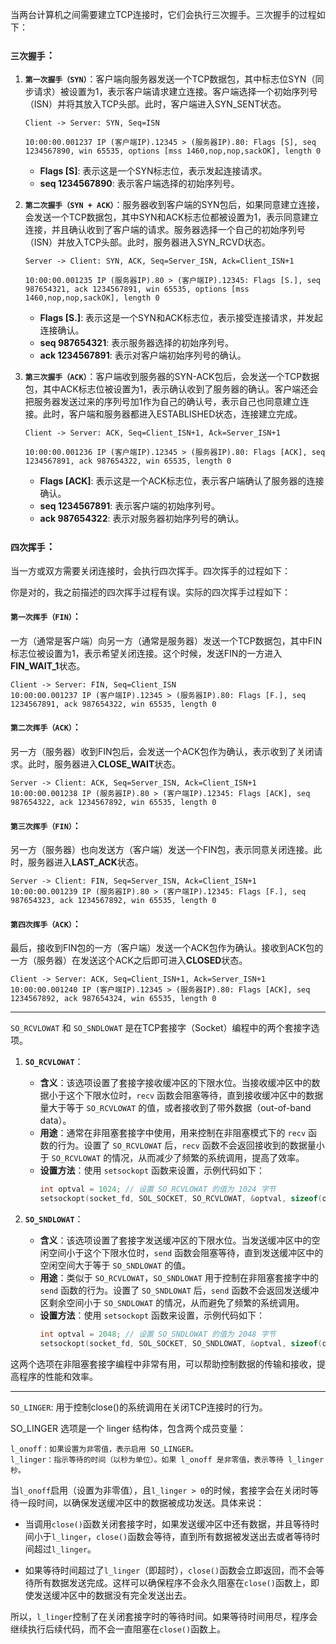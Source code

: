 当两台计算机之间需要建立TCP连接时，它们会执行三次握手。三次握手的过程如下：

### `三次握手`：

1. **`第一次握手（SYN）`**：客户端向服务器发送一个TCP数据包，其中标志位SYN（同步请求）被设置为1，表示客户端请求建立连接。客户端选择一个初始序列号（ISN）并将其放入TCP头部。此时，客户端进入SYN_SENT状态。
   ```
   Client -> Server: SYN, Seq=ISN

   10:00:00.001237 IP (客户端IP).12345 > (服务器IP).80: Flags [S], seq 1234567890, win 65535, options [mss 1460,nop,nop,sackOK], length 0
   ```
   - **Flags [S]**: 表示这是一个SYN标志位，表示发起连接请求。
   - **seq 1234567890**: 表示客户端选择的初始序列号。

2. **`第二次握手（SYN + ACK）`**：服务器收到客户端的SYN包后，如果同意建立连接，会发送一个TCP数据包，其中SYN和ACK标志位都被设置为1，表示同意建立连接，并且确认收到了客户端的请求。服务器选择一个自己的初始序列号（ISN）并放入TCP头部。此时，服务器进入SYN_RCVD状态。
   ```
   Server -> Client: SYN, ACK, Seq=Server_ISN, Ack=Client_ISN+1

   10:00:00.001235 IP (服务器IP).80 > (客户端IP).12345: Flags [S.], seq 987654321, ack 1234567891, win 65535, options [mss 1460,nop,nop,sackOK], length 0
   ```
   - **Flags [S.]**: 表示这是一个SYN和ACK标志位，表示接受连接请求，并发起连接确认。
   - **seq 987654321**: 表示服务器选择的初始序列号。
   - **ack 1234567891**: 表示对客户端初始序列号的确认。

3. **`第三次握手（ACK）`**：客户端收到服务器的SYN-ACK包后，会发送一个TCP数据包，其中ACK标志位被设置为1，表示确认收到了服务器的确认。客户端还会把服务器发送过来的序列号加1作为自己的确认号，表示自己也同意建立连接。此时，客户端和服务器都进入ESTABLISHED状态，连接建立完成。
   ```
   Client -> Server: ACK, Seq=Client_ISN+1, Ack=Server_ISN+1

   10:00:00.001236 IP (客户端IP).12345 > (服务器IP).80: Flags [ACK], seq 1234567891, ack 987654322, win 65535, length 0
   ```
   - **Flags [ACK]**: 表示这是一个ACK标志位，表示客户端确认了服务器的连接确认。
   - **seq 1234567891**: 表示客户端的初始序列号。
   - **ack 987654322**: 表示对服务器初始序列号的确认。

### `四次挥手`：

当一方或双方需要关闭连接时，会执行四次挥手。四次挥手的过程如下：

你是对的，我之前描述的四次挥手过程有误。实际的四次挥手过程如下：

#### **`第一次挥手（FIN）`**：
一方（通常是客户端）向另一方（通常是服务器）发送一个TCP数据包，其中FIN标志位被设置为1，表示希望关闭连接。这个时候，发送FIN的一方进入**FIN_WAIT_1**状态。

```plaintext
Client -> Server: FIN, Seq=Client_ISN
10:00:00.001237 IP (客户端IP).12345 > (服务器IP).80: Flags [F.], seq 1234567891, ack 987654322, win 65535, length 0
```

#### **`第二次挥手（ACK）`**：
另一方（服务器）收到FIN包后，会发送一个ACK包作为确认，表示收到了关闭请求。此时，服务器进入**CLOSE_WAIT**状态。

```plaintext
Server -> Client: ACK, Seq=Server_ISN, Ack=Client_ISN+1
10:00:00.001238 IP (服务器IP).80 > (客户端IP).12345: Flags [ACK], seq 987654322, ack 1234567892, win 65535, length 0
```

#### **`第三次挥手（FIN）`**：
另一方（服务器）也向发送方（客户端）发送一个FIN包，表示同意关闭连接。此时，服务器进入**LAST_ACK**状态。

```plaintext
Server -> Client: FIN, Seq=Server_ISN, Ack=Client_ISN+1
10:00:00.001239 IP (服务器IP).80 > (客户端IP).12345: Flags [F.], seq 987654323, ack 1234567892, win 65535, length 0
```

#### **`第四次挥手（ACK）`**：
最后，接收到FIN包的一方（客户端）发送一个ACK包作为确认。接收到ACK包的一方（服务器）在发送这个ACK之后即可进入**CLOSED**状态。

```plaintext
Client -> Server: ACK, Seq=Client_ISN+1, Ack=Server_ISN+1
10:00:00.001240 IP (客户端IP).12345 > (服务器IP).80: Flags [ACK], seq 1234567892, ack 987654324, win 65535, length 0
```

***

`SO_RCVLOWAT` 和 `SO_SNDLOWAT` 是在TCP套接字（Socket）编程中的两个套接字选项。

1. **`SO_RCVLOWAT`**：
   - **含义**：该选项设置了套接字接收缓冲区的下限水位。当接收缓冲区中的数据小于这个下限水位时，`recv` 函数会阻塞等待，直到接收缓冲区中的数据量大于等于 `SO_RCVLOWAT` 的值，或者接收到了带外数据（out-of-band data）。
   - **用途**：通常在非阻塞套接字中使用，用来控制在非阻塞模式下的 `recv` 函数的行为。设置了 `SO_RCVLOWAT` 后，`recv` 函数不会返回接收到的数据量小于 `SO_RCVLOWAT` 的情况，从而减少了频繁的系统调用，提高了效率。
   - **设置方法**：使用 `setsockopt` 函数来设置，示例代码如下：
     ```c
     int optval = 1024; // 设置 SO_RCVLOWAT 的值为 1024 字节
     setsockopt(socket_fd, SOL_SOCKET, SO_RCVLOWAT, &optval, sizeof(optval));
     ```

2. **`SO_SNDLOWAT`**：
   - **含义**：该选项设置了套接字发送缓冲区的下限水位。当发送缓冲区中的空闲空间小于这个下限水位时，`send` 函数会阻塞等待，直到发送缓冲区中的空闲空间大于等于 `SO_SNDLOWAT` 的值。
   - **用途**：类似于 `SO_RCVLOWAT`，`SO_SNDLOWAT` 用于控制在非阻塞套接字中的 `send` 函数的行为。设置了 `SO_SNDLOWAT` 后，`send` 函数不会返回发送缓冲区剩余空间小于 `SO_SNDLOWAT` 的情况，从而避免了频繁的系统调用。
   - **设置方法**：使用 `setsockopt` 函数来设置，示例代码如下：
     ```c
     int optval = 2048; // 设置 SO_SNDLOWAT 的值为 2048 字节
     setsockopt(socket_fd, SOL_SOCKET, SO_SNDLOWAT, &optval, sizeof(optval));
     ```

这两个选项在非阻塞套接字编程中非常有用，可以帮助控制数据的传输和接收，提高程序的性能和效率。

***
`SO_LINGER`: 用于控制close()的系统调用在关闭TCP连接时的行为。

SO_LINGER 选项是一个 linger 结构体，包含两个成员变量：
```
l_onoff：如果设置为非零值，表示启用 SO_LINGER。
l_linger：指示等待的时间（以秒为单位）。如果 l_onoff 是非零值，表示等待 l_linger 秒。
```

当`l_onoff`启用（设置为非零值），且`l_linger > 0`的时候，套接字会在关闭时等待一段时间，以确保发送缓冲区中的数据被成功发送。具体来说：

- 当调用`close()`函数关闭套接字时，如果发送缓冲区中还有数据，并且等待时间小于`l_linger`，`close()`函数会等待，直到所有数据被发送出去或者等待时间超过`l_linger`。

- 如果等待时间超过了`l_linger`（即超时），`close()`函数会立即返回，而不会等待所有数据发送完成。这样可以确保程序不会永久阻塞在`close()`函数上，即使发送缓冲区中的数据没有完全发送出去。

所以，`l_linger`控制了在关闭套接字时的等待时间。如果等待时间用尽，程序会继续执行后续代码，而不会一直阻塞在`close()`函数上。